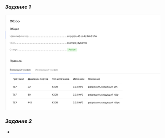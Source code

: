### ***Задание 1***

![terraform-security-groups](./src/terraform-security-groups.png)

### ***Задание 2***

- 